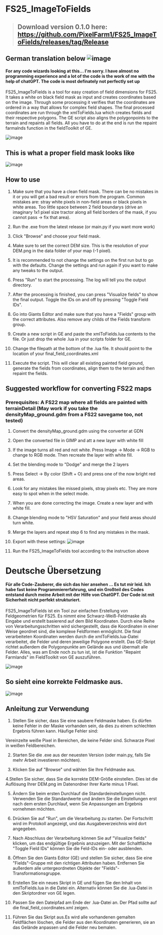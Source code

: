 # FS25_ImageToFields

> ## Download version 0.1.0 here: https://github.com/PixelFarm1/FS25_ImageToFields/releases/tag/Release

## German translation below ![image](https://github.com/user-attachments/assets/15acf8fb-474c-4326-a28c-885c138b1e4a)


#### For any code wizards looking at this... I'm sorry. I have almost no programming experience and a lot of the code is the work of me with the help of chatGPT. The code is most definately not perfectly set up  

FS25_ImageToFields is a tool for easy creation of field dimensions for FS25. It takes a white on black field mask as input and creates coordinates based on the image. Through some processing it verifies that the coordinates are ordered in a way that allows for complex field shapes. The final processed coordinates are run through the xmlToFields.lua which creates fields and their respective polygons. The GE script also aligns the polygonpoints to the terrain and repaints all fields. All you have to do at the end is run the repaint farmalnds function in the fieldToolkit of GE.

![image](https://github.com/user-attachments/assets/cb449c51-b168-4172-9053-d082ce425be3)

## This is what a proper field mask looks like
![image](https://github.com/user-attachments/assets/072c551c-b220-487e-8f28-8bebe1ef1e2a)


## How to use
1. Make sure that you have a clean field mask. There can be no mistakes in it or you will get a bad result or errors from the program. Common mistakes are: stray white pixels in non-field areas or black pixels in white areas. Too little space between 2 field boundarys (drive an imaginary 1x1 pixel size tractor along all field borders of the mask, if you cannot pass -> fix that area).

2. Run the .exe from the latest release (or main.py if you want more work)

3. Click "Browse" and choose your field mask.

4. Make sure to set the correct DEM size. This is the resolution of your DEM.png in the data folder of your map (-1 pixel). 

5. It is recommended to not change the settings on the first run but to go with the defaults. Change the settings and run again if you want to make any tweaks to the output.

6. Press "Run" to start the processing. The log will tell you the output directory.

7. After the processing is finished, you can press "Visualize fields" to show the final output. Toggle the IDs on and off by pressing "Toggle Field IDs".

8. Go into Giants Editor and make sure that you have a "Fields" group with the correct attributes. Also remove any childs of the Fields transform group.

9. Create a new script in GE and paste the xmlToFields.lua contents to the file. Or just drop the whole .lua in your scripts folder for GE.

10. Change the filepath at the bottom of the .lua file. It should point to the location of your final_field_coordinates.xml

11. Execute the script. This will clear all existing painted field ground, generate the fields from coordinates, align them to the terrain and then repaint the fields.

## Suggested workflow for converting FS22 maps
### Prerequisites: A FS22 map where all fields are painted with terrainDetail (May work if you take the densityMap_ground.gdm from a FS22 savegame too, not tested)

1. Convert the densityMap_ground.gdm using the converter at GDN

2. Open the converted file in GIMP and att a new layer with white fill

3. If the image turns all red and not white. Press Image -> Mode -> RGB to change to RGB mode. Then recreate the layer with white fill.

4. Set the blending mode to "Dodge" and merge the 2 layers

5. Press Select -> By color (Shift + O) and press one of the now bright red areas.

6. Look for any mistakes like missed pixels, stray pixels etc. They are more easy to spot when in the select mode. 

7. When you are done correcting the image. Create a new layer and with white fill.

8. Change blending mode to "HSV Saturation" and your field areas should turn white.

9. Merge the layers and repeat step 6 to find any mistakes in the mask. 

10. Export with these settings: 
![image](https://github.com/user-attachments/assets/b032a1dc-792b-4017-9600-4cf197ea9113)

11. Run the FS25_ImageToFields tool according to the instruction above



# Deutsche Übersetzung
#### Für alle Code-Zauberer, die sich das hier ansehen ... Es tut mir leid. Ich habe fast keine Programmiererfahrung, und ein Großteil des Codes entstand durch meine Arbeit mit der Hilfe von ChatGPT. Der Code ist mit Sicherheit nicht perfekt strukturiert.

FS25_ImageToFields ist ein Tool zur einfachen Erstellung von Feldgeometrien für FS25. Es nimmt eine Schwarz-Weiß-Feldmaske als Eingabe und erstellt basierend auf dem Bild Koordinaten. Durch eine Reihe von Verarbeitungsschritten wird sichergestellt, dass die Koordinaten in einer Weise geordnet sind, die komplexe Feldformen ermöglicht. Die final verarbeiteten Koordinaten werden durch die xmlToFields.lua-Datei verarbeitet, die Felder und deren jeweilige Polygone erstellt. Das GE-Skript richtet außerdem die Polygonpunkte am Gelände aus und übermalt alle Felder. Alles, was am Ende noch zu tun ist, ist die Funktion "Repaint Farmlands" im FieldToolkit von GE auszuführen.

![image](https://github.com/user-attachments/assets/cb449c51-b168-4172-9053-d082ce425be3)

## So sieht eine korrekte Feldmaske aus.
![image](https://github.com/user-attachments/assets/072c551c-b220-487e-8f28-8bebe1ef1e2a)

## Anleitung zur Verwendung
1. Stellen Sie sicher, dass Sie eine saubere Feldmaske haben.
Es dürfen keine Fehler in der Maske vorhanden sein, da dies zu einem schlechten Ergebnis führen kann. Häufige Fehler sind:

Vereinzelte weiße Pixel in Bereichen, die keine Felder sind.
Schwarze Pixel in weißen Feldbereichen.

2. Starten Sie die .exe aus der neuesten Version (oder main.py, falls Sie mehr Arbeit investieren möchten).

3. Klicken Sie auf "Browse" und wählen Sie Ihre Feldmaske aus.

4.Stellen Sie sicher, dass Sie die korrekte DEM-Größe einstellen. Dies ist die Auflösung Ihrer DEM.png im Datenordner Ihrer Karte minus 1 Pixel.

5. Ändern Sie beim ersten Durchlauf die Standardeinstellungen nicht. Verwenden Sie die Standardwerte und ändern Sie die Einstellungen erst nach dem ersten Durchlauf, wenn Sie Anpassungen am Ergebnis vornehmen möchten.

6. Drücken Sie auf "Run", um die Verarbeitung zu starten. Der Fortschritt wird im Protokoll angezeigt, und das Ausgabeverzeichnis wird dort angegeben.

7. Nach Abschluss der Verarbeitung können Sie auf "Visualize fields" klicken, um das endgültige Ergebnis anzuzeigen. Mit der Schaltfläche "Toggle Field IDs" können Sie die Feld-IDs ein- oder ausblenden.

8. Öffnen Sie den Giants Editor (GE) und stellen Sie sicher, dass Sie eine "Fields"-Gruppe mit den richtigen Attributen haben. Entfernen Sie außerdem alle untergeordneten Objekte der "Fields"-Transformationsgruppe.

9. Erstellen Sie ein neues Skript in GE und fügen Sie den Inhalt von xmlToFields.lua in die Datei ein. Alternativ können Sie die .lua-Datei in den Skriptordner von GE legen.

10. Passen Sie den Dateipfad am Ende der .lua-Datei an. Der Pfad sollte auf die final_field_coordinates.xml zeigen.

11. Führen Sie das Skript aus.Es wird alle vorhandenen gemalten Feldflächen löschen, die Felder aus den Koordinaten generieren, sie an das Gelände anpassen und die Felder neu bemalen.



